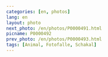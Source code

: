 ```yaml
---
categories: [en, photos]
lang: en
layout: photo
next_photo: /en/photos/P0000491.html
picname: P0000492
prev_photo: /en/photos/P0000493.html
tags: [Animal, Fotofalle, Schakal]
---
```

